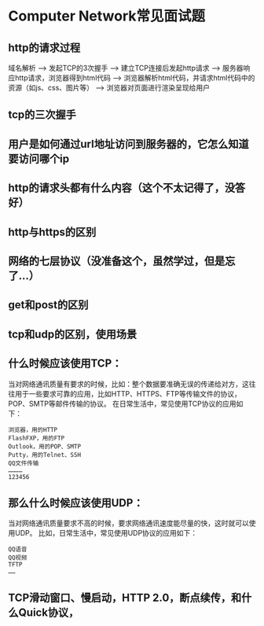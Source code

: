 # Computer Network常见面试题

##  http的请求过程

域名解析 --> 发起TCP的3次握手 --> 建立TCP连接后发起http请求 --> 服务器响应http请求，浏览器得到html代码 --> 浏览器解析html代码，并请求html代码中的资源（如js、css、图片等） --> 浏览器对页面进行渲染呈现给用户

## tcp的三次握手

## 用户是如何通过url地址访问到服务器的，它怎么知道要访问哪个ip



## http的请求头都有什么内容（这个不太记得了，没答好）

## http与https的区别

## 网络的七层协议（没准备这个，虽然学过，但是忘了...）

## get和post的区别

## tcp和udp的区别，使用场景

## 什么时候应该使用TCP：

当对网络通讯质量有要求的时候，比如：整个数据要准确无误的传递给对方，这往往用于一些要求可靠的应用，比如HTTP、HTTPS、FTP等传输文件的协议，POP、SMTP等邮件传输的协议。 
在日常生活中，常见使用TCP协议的应用如下：

```
浏览器，用的HTTP
FlashFXP，用的FTP
Outlook，用的POP、SMTP
Putty，用的Telnet、SSH
QQ文件传输
…………
123456
```

## 那么什么时候应该使用UDP：

当对网络通讯质量要求不高的时候，要求网络通讯速度能尽量的快，这时就可以使用UDP。 
比如，日常生活中，常见使用UDP协议的应用如下：

```
QQ语音
QQ视频
TFTP
……
```

## TCP滑动窗口、慢启动，HTTP 2.0，断点续传，和什么Quick协议，